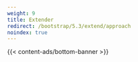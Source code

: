 ```yaml
---
weight: 9
title: Extender
redirect: /bootstrap/5.3/extend/approach
noindex: true
---
```


{{< content-ads/bottom-banner >}}
